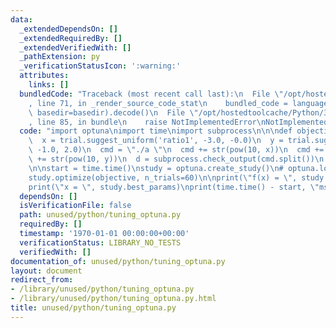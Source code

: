 ```yaml
---
data:
  _extendedDependsOn: []
  _extendedRequiredBy: []
  _extendedVerifiedWith: []
  _pathExtension: py
  _verificationStatusIcon: ':warning:'
  attributes:
    links: []
  bundledCode: "Traceback (most recent call last):\n  File \"/opt/hostedtoolcache/Python/3.8.5/x64/lib/python3.8/site-packages/onlinejudge_verify/documentation/build.py\"\
    , line 71, in _render_source_code_stat\n    bundled_code = language.bundle(stat.path,\
    \ basedir=basedir).decode()\n  File \"/opt/hostedtoolcache/Python/3.8.5/x64/lib/python3.8/site-packages/onlinejudge_verify/languages/python.py\"\
    , line 85, in bundle\n    raise NotImplementedError\nNotImplementedError\n"
  code: "import optuna\nimport time\nimport subprocess\n\n\ndef objective(trial):\n\
    \  x = trial.suggest_uniform('ratio1', -3.0, -0.0)\n  y = trial.suggest_uniform('ratio2',\
    \ -1.0, 2.0)\n  cmd = \"./a \"\n  cmd += str(pow(10, x))\n  cmd += \" \"\n  cmd\
    \ += str(pow(10, y))\n  d = subprocess.check_output(cmd.split())\n  return -float(d)\n\
    \n\nstart = time.time()\nstudy = optuna.create_study()\n# optuna.logging.disable_default_handler()\n\
    study.optimize(objective, n_trials=60)\n\nprint(\"f(x) = \", study.best_value)\n\
    print(\"x = \", study.best_params)\nprint(time.time() - start, \"ms\")\n"
  dependsOn: []
  isVerificationFile: false
  path: unused/python/tuning_optuna.py
  requiredBy: []
  timestamp: '1970-01-01 00:00:00+00:00'
  verificationStatus: LIBRARY_NO_TESTS
  verifiedWith: []
documentation_of: unused/python/tuning_optuna.py
layout: document
redirect_from:
- /library/unused/python/tuning_optuna.py
- /library/unused/python/tuning_optuna.py.html
title: unused/python/tuning_optuna.py
---
```


